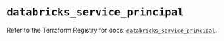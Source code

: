 # `databricks_service_principal`

Refer to the Terraform Registry for docs: [`databricks_service_principal`](https://registry.terraform.io/providers/databricks/databricks/1.71.0/docs/resources/service_principal).
